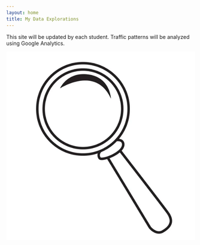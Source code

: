 ```yaml
---
layout: home
title: My Data Explorations
---
```


This site will be updated by each student. Traffic patterns
will be analyzed using Google Analytics.

![glass](./assets/images/magnifying-glass-logo.jpeg)

